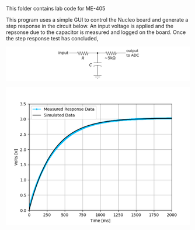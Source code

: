 This folder contains lab code for ME-405

This program uses a simple GUI to control the Nucleo board and generate a step response in the circuit below.
An input voltage is applied and the repsonse due to the capacitor is measured and logged on the board. 
Once the step response test has concluded, 

![Alt text](circuit_diagram.png)

![Alt text](plot_response_image-1.png)